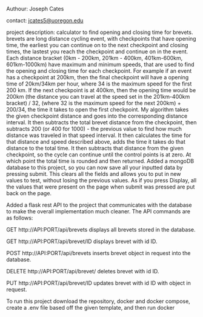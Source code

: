 Authour: Joseph Cates

contact: jcates5@uoregon.edu

project description: calculator to find opening and closing time for brevets. brevets are long distance cycling event, with checkpoints that have opening time, the earliest you can continue on to the next checkpoint and closing times, the lastest you reach the checkpoint and continue on in the event. Each distance bracket (0km - 200km, 201km - 400km, 401km-600km, 601km-1000km) have maximum and minimum speeds, that are used to find the opening and closing time for each checkpoint. For example if an event has a checkpoint at 200km, then the final checkpoint will have a opening time of 20km/34km per hour, where 34 is the maximum speed for the first 200 km. If the next checkpoint is at 400km, then the opening time would be 200km (the distance you can travel at the speed set in the 201km-400km bracket) / 32, (where 32 is the maximum speed for the next 200km) + 200/34, the time it takes to open the first checkpoint. My algorithm takes the given checkpoint distance and goes into the corresponding distance interval. It then subtracts the total brevet distance from the checkpoint, then subtracts 200 (or 400 for 1000) - the previous value to find how much distance was traveled in that speed interval. It then calculates the time for that distance and speed described above, adds the time it takes do that distance to the total time. It then subtracts that distance from the given checkpoint, so the cycle can continue until the control points is at zero. At which point the total time is rounded and then returned. Added a mongoDB database to this project, so you can now save all your inputted data by pressing submit. This clears all the fields and allows you to put in new values to test, without losing the previous values. As if you press Display, all the values that were present on the page when submit was pressed are put back on the page.

Added a flask rest API to the project that communicates with the database to make the overall implementation much cleaner.  The API commands are as follows:

  GET http://API:PORT/api/brevets  displays all brevets stored in the database.

  GET http://API:PORT/api/brevet/ID  displays brevet with id ID.

  POST http://API:PORT/api/brevets  inserts brevet object in request into the database.

  DELETE http://API:PORT/api/brevet/  deletes brevet with id ID.

  PUT http://API:PORT/api/brevet/ID  updates brevet with id ID with object in request.
  



To run this project download the repository, docker and docker compose, create a .env file based off the given template, and then run docker
